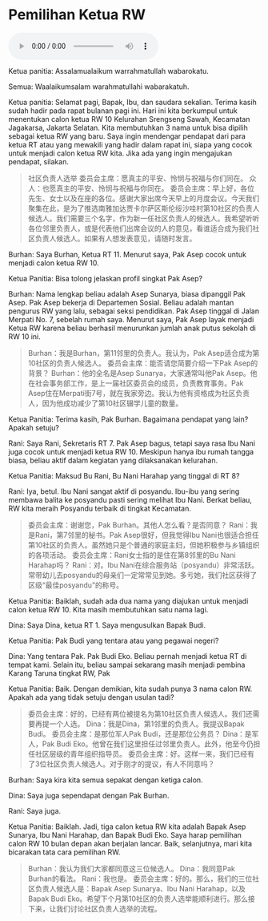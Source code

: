 # Pemilihan Ketua RW

![U3T1 - Pemilihan Ketua RW](audio/U3T1%20-%20Pemilihan%20Ketua%20RW.m4a)

Ketua panitia: Assalamualaikum warrahmatullah wabarokatu.

Semua: Waalaikumsalam warahmatullahi wabarakatuh.

Ketua panitia: Selamat pagi, Bapak, Ibu, dan saudara sekalian. Terima kasih sudah hadir pada rapat bulanan pagi ini. Hari ini kita berkumpul untuk menentukan calon ketua RW 10 Kelurahan Srengseng Sawah, Kecamatan Jagakarsa, Jakarta Selatan. Kita membutuhkan 3 nama untuk bisa dipilih sebagai ketua RW yang baru. Saya ingin mendengar pendapat dari para ketua RT atau yang mewakili yang hadir dalam rapat ini, siapa yang cocok untuk menjadi calon ketua RW kita. Jika ada yang ingin mengajukan pendapat, silakan.

> 社区负责人选举
> 委员会主席：愿真主的平安、怜悯与祝福与你们同在。
> 众人：也愿真主的平安、怜悯与祝福与你同在。
> 委员会主席：早上好，各位先生、女士以及在座的各位。感谢大家出席今天早上的月度会议。今天我们聚集在此，是为了推选南雅加达贾卡尔萨区斯伦绥沙哇村第10社区的负责人候选人。我们需要三个名字，作为新一任社区负责人的候选人。我希望听听各位邻里负责人，或是代表他们出席会议的人的意见，看谁适合成为我们社区负责人候选人。如果有人想发表意见，请随时发言。

Burhan: Saya Burhan, Ketua RT 11. Menurut saya, Pak Asep cocok untuk menjadi calon ketua RW 10.

Ketua Panitia: Bisa tolong jelaskan profil singkat Pak Asep?

Burhan: Nama lengkap beliau adalah Asep Sunarya, biasa dipanggil Pak Asep. Pak Asep bekerja di Departemen Sosial. Beliau adalah mantan pengurus RW yang lalu, sebagai seksi pendidikan. Pak Asep tinggal di Jalan Merpati No. 7, sebelah rumah saya. Menurut saya, Pak Asep layak menjadi Ketua RW karena beliau berhasil menurunkan jumlah anak putus sekolah di RW 10 ini.

> Burhan：我是Burhan，第11邻里的负责人。我认为，Pak Asep适合成为第10社区的负责人候选人。
> 委员会主席：能否请您简要介绍一下Pak Asep的背景？
> Burhan：他的全名是Asep Sunarya，大家通常叫他Pak Asep。他在社会事务部工作，是上一届社区委员会的成员，负责教育事务。Pak Asep住在Merpati街7号，就在我家旁边。我认为他有资格成为社区负责人，因为他成功减少了第10社区辍学儿童的数量。

Ketua Panitia: Terima kasih, Pak Burhan. Bagaimana pendapat yang lain? Apakah setuju?

Rani: Saya Rani, Sekretaris RT 7. Pak Asep bagus, tetapi saya rasa Ibu Nani juga cocok untuk menjadi ketua RW 10. Meskipun hanya ibu rumah tangga biasa, beliau aktif dalam kegiatan yang dilaksanakan kelurahan.

Ketua Panitia: Maksud Bu Rani, Bu Nani Harahap yang tinggal di RT 8?

Rani: Iya, betul. Ibu Nani sangat aktif di posyandu. Ibu-ibu yang sering membawa balita ke posyandu pasti sering melihat Ibu Nani. Berkat beliau, RW kita meraih Posyandu terbaik di tingkat Kecamatan.

> 委员会主席：谢谢您，Pak Burhan。其他人怎么看？是否同意？
> Rani：我是Rani，第7邻里的秘书。Pak Asep很好，但我觉得Ibu Nani也很适合担任第10社区的负责人。虽然她只是个普通的家庭主妇，但她积极参与乡镇组织的各项活动。
> 委员会主席：Rani女士指的是住在第8邻里的Bu Nani Harahap吗？
> Rani：对。Ibu Nani在综合服务站（posyandu）非常活跃。常带幼儿去posyandu的母亲们一定常常见到她。多亏她，我们社区获得了区级“最佳posyandu”的称号。

Ketua Panitia: Baiklah, sudah ada dua nama yang diajukan untuk menjadi calon ketua RW 10. Kita masih membutuhkan satu nama lagi.

Dina: Saya Dina, ketua RT 1. Saya mengusulkan Bapak Budi.

Ketua Panitia: Pak Budi yang tentara atau yang pegawai negeri?

Dina: Yang tentara Pak. Pak Budi Eko. Beliau pernah menjadi ketua RT di tempat kami. Selain itu, beliau sampai sekarang masih menjadi pembina Karang Taruna tingkat RW, Pak

Ketua Panitia: Baik. Dengan demikian, kita sudah punya 3 nama calon RW. Apakah ada yang tidak setuju dengan usulan tadi?

> 委员会主席：好的，已经有两位被提名为第10社区负责人候选人。我们还需要再提一个人选。
> Dina：我是Dina，第1邻里的负责人。我提议Bapak Budi。
> 委员会主席：是那位军人Pak Budi，还是那位公务员？
> Dina：是军人，Pak Budi Eko。他曾在我们这里担任过邻里负责人。此外，他至今仍担任社区层级的青年组织指导员。
> 委员会主席：好。这样一来，我们已经有了3位社区负责人候选人。对于刚才的提议，有人不同意吗？

Burhan: Saya kira kita semua sepakat dengan ketiga calon.

Dina: Saya juga sependapat dengan Pak Burhan.

Rani: Saya juga.

Ketua Panitia: Baiklah. Jadi, tiga calon ketua RW kita adalah Bapak Asep Sunarya, Ibu Nani Harahap, dan Bapak Budi Eko. Saya harap pemilihan calon RW 10 bulan depan akan berjalan lancar. Baik, selanjutnya, mari kita bicarakan tata cara pemilihan RW.

> Burhan：我认为我们大家都同意这三位候选人。
> Dina：我同意Pak Burhan的看法。
> Rani：我也是。
> 委员会主席：好的。那么，我们的三位社区负责人候选人是：Bapak Asep Sunarya、Ibu Nani Harahap，以及Bapak Budi Eko。希望下个月第10社区的负责人选举能顺利进行。那么接下来，让我们讨论社区负责人选举的流程。
